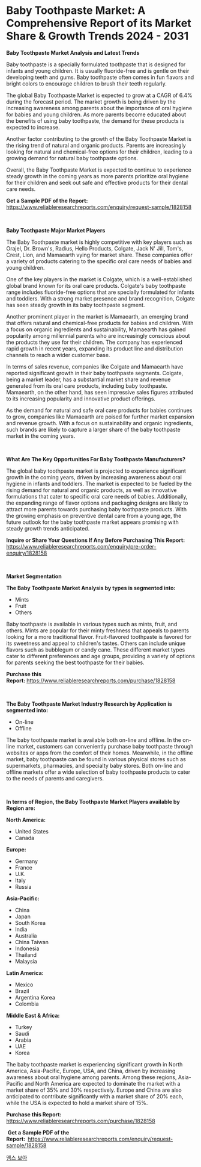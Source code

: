 <p><h1>Baby Toothpaste Market: A Comprehensive Report of its Market Share & Growth Trends 2024 - 2031</h1></p><p><strong>Baby Toothpaste Market Analysis and Latest Trends</strong></p>
<p><p>Baby toothpaste is a specially formulated toothpaste that is designed for infants and young children. It is usually fluoride-free and is gentle on their developing teeth and gums. Baby toothpaste often comes in fun flavors and bright colors to encourage children to brush their teeth regularly.</p><p>The global Baby Toothpaste Market is expected to grow at a CAGR of 6.4% during the forecast period. The market growth is being driven by the increasing awareness among parents about the importance of oral hygiene for babies and young children. As more parents become educated about the benefits of using baby toothpaste, the demand for these products is expected to increase.</p><p>Another factor contributing to the growth of the Baby Toothpaste Market is the rising trend of natural and organic products. Parents are increasingly looking for natural and chemical-free options for their children, leading to a growing demand for natural baby toothpaste options.</p><p>Overall, the Baby Toothpaste Market is expected to continue to experience steady growth in the coming years as more parents prioritize oral hygiene for their children and seek out safe and effective products for their dental care needs.</p></p>
<p><strong>Get a Sample PDF of the Report:&nbsp;</strong> <a href="https://www.reliableresearchreports.com/enquiry/request-sample/1828158">https://www.reliableresearchreports.com/enquiry/request-sample/1828158</a></p>
<p>&nbsp;</p>
<p><strong>Baby Toothpaste Major Market Players</strong></p>
<p><p>The Baby Toothpaste market is highly competitive with key players such as Orajel, Dr. Brown's, Radius, Hello Products, Colgate, Jack N' Jill, Tom's, Crest, Lion, and Mamaearth vying for market share. These companies offer a variety of products catering to the specific oral care needs of babies and young children.</p><p>One of the key players in the market is Colgate, which is a well-established global brand known for its oral care products. Colgate's baby toothpaste range includes fluoride-free options that are specially formulated for infants and toddlers. With a strong market presence and brand recognition, Colgate has seen steady growth in its baby toothpaste segment.</p><p>Another prominent player in the market is Mamaearth, an emerging brand that offers natural and chemical-free products for babies and children. With a focus on organic ingredients and sustainability, Mamaearth has gained popularity among millennial parents who are increasingly conscious about the products they use for their children. The company has experienced rapid growth in recent years, expanding its product line and distribution channels to reach a wider customer base.</p><p>In terms of sales revenue, companies like Colgate and Mamaearth have reported significant growth in their baby toothpaste segments. Colgate, being a market leader, has a substantial market share and revenue generated from its oral care products, including baby toothpaste. Mamaearth, on the other hand, has seen impressive sales figures attributed to its increasing popularity and innovative product offerings.</p><p>As the demand for natural and safe oral care products for babies continues to grow, companies like Mamaearth are poised for further market expansion and revenue growth. With a focus on sustainability and organic ingredients, such brands are likely to capture a larger share of the baby toothpaste market in the coming years.</p></p>
<p>&nbsp;</p>
<p><strong>What Are The Key Opportunities For Baby Toothpaste Manufacturers?</strong></p>
<p><p>The global baby toothpaste market is projected to experience significant growth in the coming years, driven by increasing awareness about oral hygiene in infants and toddlers. The market is expected to be fueled by the rising demand for natural and organic products, as well as innovative formulations that cater to specific oral care needs of babies. Additionally, the expanding range of flavor options and packaging designs are likely to attract more parents towards purchasing baby toothpaste products. With the growing emphasis on preventive dental care from a young age, the future outlook for the baby toothpaste market appears promising with steady growth trends anticipated.</p></p>
<p><strong>Inquire or Share Your Questions If Any Before Purchasing This Report:</strong> <a href="https://www.reliableresearchreports.com/enquiry/pre-order-enquiry/1828158">https://www.reliableresearchreports.com/enquiry/pre-order-enquiry/1828158</a></p>
<p>&nbsp;</p>
<p><strong>Market Segmentation</strong></p>
<p><strong>The Baby Toothpaste Market Analysis by types is segmented into:</strong></p>
<p><ul><li>Mints</li><li>Fruit</li><li>Others</li></ul></p>
<p><p>Baby toothpaste is available in various types such as mints, fruit, and others. Mints are popular for their minty freshness that appeals to parents looking for a more traditional flavor. Fruit-flavored toothpaste is favored for its sweetness and appeal to children's tastes. Others can include unique flavors such as bubblegum or candy cane. These different market types cater to different preferences and age groups, providing a variety of options for parents seeking the best toothpaste for their babies.</p></p>
<p><strong>Purchase this Report:&nbsp;</strong><a href="https://www.reliableresearchreports.com/purchase/1828158">https://www.reliableresearchreports.com/purchase/1828158</a></p>
<p>&nbsp;</p>
<p><strong>The Baby Toothpaste Market Industry Research by Application is segmented into:</strong></p>
<p><ul><li>On-line</li><li>Offline</li></ul></p>
<p><p>The baby toothpaste market is available both on-line and offline. In the on-line market, customers can conveniently purchase baby toothpaste through websites or apps from the comfort of their homes. Meanwhile, in the offline market, baby toothpaste can be found in various physical stores such as supermarkets, pharmacies, and specialty baby stores. Both on-line and offline markets offer a wide selection of baby toothpaste products to cater to the needs of parents and caregivers.</p></p>
<p>&nbsp;</p>
<p><strong>In terms of Region, the Baby Toothpaste Market Players available by Region are:</strong></p>
<p>
    <p> <strong> North America: </strong>
        <ul>
            <li>United States</li>
            <li>Canada</li>
        </ul>
        </p> 
    <p> <strong> Europe: </strong>
        <ul>
            <li>Germany</li>
            <li>France</li>
            <li>U.K.</li>
            <li>Italy</li>
            <li>Russia</li>
        </ul>
        </p> 
    <p> <strong> Asia-Pacific: </strong>
        <ul>
            <li>China</li>
            <li>Japan</li>
            <li>South Korea</li>
            <li>India</li>
            <li>Australia</li>
            <li>China Taiwan</li>
            <li>Indonesia</li>
            <li>Thailand</li>
            <li>Malaysia</li>
        </ul>
        </p> 
    <p> <strong> Latin America: </strong>
        <ul>
            <li>Mexico</li>
            <li>Brazil</li>
            <li>Argentina Korea</li>
            <li>Colombia</li>
        </ul>
        </p> 
    <p> <strong> Middle East & Africa: </strong>
        <ul>
            <li>Turkey</li>
            <li>Saudi</li>
            <li>Arabia</li>
            <li>UAE</li>
            <li>Korea</li>
        </ul>
    </p>
    </p>
<p><p>The baby toothpaste market is experiencing significant growth in North America, Asia-Pacific, Europe, USA, and China, driven by increasing awareness about oral hygiene among parents. Among these regions, Asia-Pacific and North America are expected to dominate the market with a market share of 35% and 30% respectively. Europe and China are also anticipated to contribute significantly with a market share of 20% each, while the USA is expected to hold a market share of 15%.</p></p>
<p><strong>Purchase this Report: </strong><a href="https://www.reliableresearchreports.com/purchase/1828158">https://www.reliableresearchreports.com/purchase/1828158</a></p>
<p>&nbsp;<strong>Get a Sample PDF of the Report:&nbsp;&nbsp;</strong><a href="https://www.reliableresearchreports.com/enquiry/request-sample/1828158">https://www.reliableresearchreports.com/enquiry/request-sample/1828158</a></p>
<p><strong></strong></p>
<p><p><a href="https://github.com/iansanftyord09878/Market-Research-Report-List-1/blob/main/69873136598.md">멤스 보아</a></p></p>